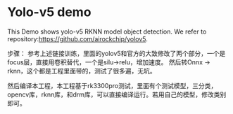 # Yolo-v5 demo
This Demo shows yolo-v5 RKNN model object detection. We refer to repository:https://github.com/airockchip/yolov5. 

步骤：
  参考上述链接训练，里面的yolov5和官方的大致修改了两个部分，一个是focus层，直接用卷积替代，一个是silu->relu，增加速度。
  然后转Onnx -> rknn，这个都是工程里面带的，测试了很多遍，无坑。
  
  然后编译本工程，本工程基于rk3300pro测试，里面有个测试模型，三分类，opencv库，rknn库，和drm库，可以直接编译运行。若用自己的模型，修改类别即可。
